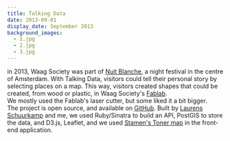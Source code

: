 ```yaml
---
title: Talking Data
date: 2013-09-01
display_date: September 2013
background_images:
  - 1.jpg
  - 2.jpg
  - 3.jpg
---
```

<section>
  <span>
    in 2013, Waag Society was part of <a href="http://waag.org/en/event/nuit-blanche-talking-data">Nuit Blanche</a>, a night festival in the centre of Amsterdam. With Talking Data, visitors could tell their personal story by selecting places on a map. This way, visitors created shapes that could be created, from wood or plastic, in Waag Society's <a href="http://fablab.waag.org/">Fablab</a>.
  </span>
</section>

<section>
  <span>
    We mostly used the Fablab's laser cutter, but some liked it a bit bigger.
  </span>
</section>

<section>
  <span>
    The project is open source, and available on <a href="https://github.com/bertspaan/talking-data">GitHub</a>. Built by <a href="https://nl.linkedin.com/in/laurensschuurkamp">Laurens Schuurkamp</a> and me, we used Ruby/Sinatra to build an API, PostGIS to store the data, and D3.js, Leaflet, and we used <a href="http://maps.stamen.com/toner/#12/37.7706/-122.3782">Stamen's Toner map</a> in the front-end application.
  </span>
</section>
